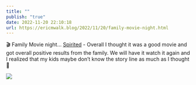 ```yaml
---
title: ""
publish: "true"
date: 2022-11-20 22:10:18
url: https://ericmwalk.blog/2022/11/20/family-movie-night.html
---
```

🎬 Family Movie night… [Spirited](https://m.imdb.com/title/tt10999120/) - Overall I thought it was a good movie and got overall positive results from the family. We will have it watch it again and I realized that my kids maybe don’t know the story line as much as I thought 🫣


![](https://ericmwalk.blog/uploads/2022/402ed082be.jpg)